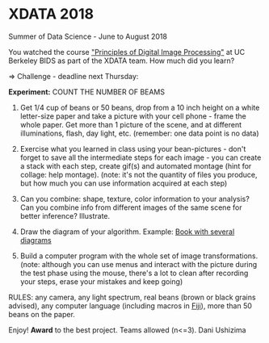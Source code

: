 # XDATA 2018

Summer of Data Science - June to August 2018

You watched the course ["Principles of Digital Image Processing"](https://github.com/dani-lbnl/2017_ucberkeley_course/) at UC Berkeley BIDS as part of the XDATA team. How much did you learn? 

=> Challenge - deadline next Thursday:

**Experiment:**
COUNT THE NUMBER OF BEAMS

1) Get 1/4 cup of beans or 50 beans, drop from a 10 inch height on a white letter-size paper and take a picture with your cell phone - frame the whole paper. Get more than 1 picture of the scene, and at different illuminations, flash, day light, etc. (remember: one data point is no data)

2) Exercise what you learned in class using your bean-pictures - don't forget to save all the intermediate steps for each image - you can create a stack with each step, create gif(s) and automated montage (hint for collage: help montage).
(note: it's not the quantity of files you produce, but how much you can use information acquired at each step)

3) Can you combine: shape, texture, color information to your analysis?  Can you combine info from different images of the same scene for better inference? Illustrate.

4) Draw the diagram of your algorithm. Example: [Book with several diagrams](https://www.practicereproducibleresearch.org/case-studies/dushizima.html)


5) Build a computer program with the whole set of image transformations. (note: although you can use menus and interact with the picture during the test phase using the mouse, there's a lot to clean after recording your steps, erase your mistakes and keep going)

RULES: any camera, any light spectrum, real beans (brown or black grains advised), any computer language (including macros in [Fiji](https://imagej.net/Introduction_into_Macro_Programming#More_example_macros)), more than 50 beans on the paper.

Enjoy! **Award** to the best project. Teams allowed (n<=3).
Dani Ushizima
